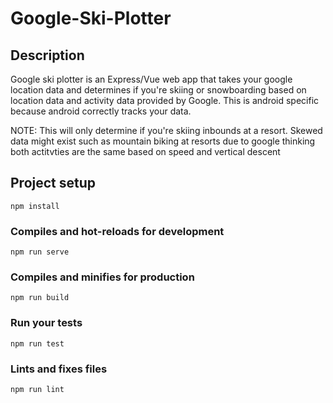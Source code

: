 # Google-Ski-Plotter

## Description
Google ski plotter is an Express/Vue web app that takes your google location data and determines if you're skiing or snowboarding based on
location data and activity data provided by Google. This is android specific because android correctly tracks your data.

NOTE: This will only determine if you're skiing inbounds at a resort. Skewed data might exist such as mountain biking at resorts due to google thinking both actitvties are the same based on speed and vertical descent

## Project setup
```
npm install
```

### Compiles and hot-reloads for development
```
npm run serve
```

### Compiles and minifies for production
```
npm run build
```

### Run your tests
```
npm run test
```

### Lints and fixes files
```
npm run lint
```
